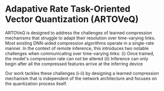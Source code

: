 # Adapative Rate Task-Oriented Vector Quantization (ARTOVeQ)

ARTOVeQ is designed to address the challenges of learned compression mechanisms that struggle to adapt their resolution over time-varying links. Most existing DNN-aided compression algorithms operate in a single-rate manner. In the context of remote inference, this introduces two notable challenges when communicating over time-varying links:
(i) Once trained, the model's compression rate can not be altered
(ii) Inference can only begin after all the compressed features arrive at the inferring device

Our work tackles these challenges (i-ii) by designing a learned compression mechanism that is independent of the network architecture and focuses on the quantization process itself.

